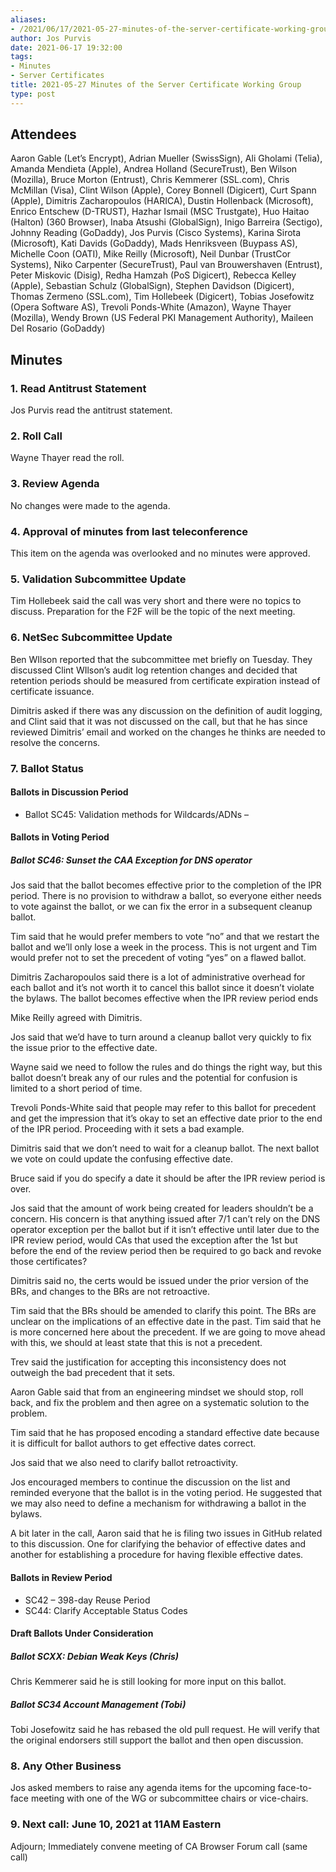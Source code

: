 ```yaml
---
aliases:
- /2021/06/17/2021-05-27-minutes-of-the-server-certificate-working-group/
author: Jos Purvis
date: 2021-06-17 19:32:00
tags:
- Minutes
- Server Certificates
title: 2021-05-27 Minutes of the Server Certificate Working Group
type: post
---
```


## Attendees

Aaron Gable (Let’s Encrypt), Adrian Mueller (SwissSign), Ali Gholami (Telia), Amanda Mendieta (Apple), Andrea Holland (SecureTrust), Ben Wilson (Mozilla), Bruce Morton (Entrust), Chris Kemmerer (SSL.com), Chris McMillan (Visa), Clint Wilson (Apple), Corey Bonnell (Digicert), Curt Spann (Apple), Dimitris Zacharopoulos (HARICA), Dustin Hollenback (Microsoft), Enrico Entschew (D-TRUST), Hazhar Ismail (MSC Trustgate), Huo Haitao (Halton) (360 Browser), Inaba Atsushi (GlobalSign), Inigo Barreira (Sectigo), Johnny Reading (GoDaddy), Jos Purvis (Cisco Systems), Karina Sirota (Microsoft), Kati Davids (GoDaddy), Mads Henriksveen (Buypass AS), Michelle Coon (OATI), Mike Reilly (Microsoft), Neil Dunbar (TrustCor Systems), Niko Carpenter (SecureTrust), Paul van Brouwershaven (Entrust), Peter Miskovic (Disig), Redha Hamzah (PoS Digicert), Rebecca Kelley (Apple), Sebastian Schulz (GlobalSign), Stephen Davidson (Digicert), Thomas Zermeno (SSL.com), Tim Hollebeek (Digicert), Tobias Josefowitz (Opera Software AS), Trevoli Ponds-White (Amazon), Wayne Thayer (Mozilla), Wendy Brown (US Federal PKI Management Authority), Maileen Del Rosario (GoDaddy)

## Minutes

### 1. Read Antitrust Statement

Jos Purvis read the antitrust statement.

### 2. Roll Call

Wayne Thayer read the roll.

### 3. Review Agenda

No changes were made to the agenda.

### 4. Approval of minutes from last teleconference

This item on the agenda was overlooked and no minutes were approved.

### 5. Validation Subcommittee Update

Tim Hollebeek said the call was very short and there were no topics to discuss. Preparation for the F2F will be the topic of the next meeting.

### 6. NetSec Subcommittee Update

Ben WIlson reported that the subcommittee met briefly on Tuesday. They discussed Clint WIlson’s audit log retention changes and decided that retention periods should be measured from certificate expiration instead of certificate issuance.

Dimitris asked if there was any discussion on the definition of audit logging, and Clint said that it was not discussed on the call, but that he has since reviewed Dimitris’ email and worked on the changes he thinks are needed to resolve the concerns.

### 7. Ballot Status

#### Ballots in Discussion Period

- Ballot SC45: Validation methods for Wildcards/ADNs –

#### Ballots in Voting Period

##### Ballot SC46: Sunset the CAA Exception for DNS operator

Jos said that the ballot becomes effective prior to the completion of the IPR period. There is no provision to withdraw a ballot, so everyone either needs to vote against the ballot, or we can fix the error in a subsequent cleanup ballot.

Tim said that he would prefer members to vote “no” and that we restart the ballot and we’ll only lose a week in the process. This is not urgent and Tim would prefer not to set the precedent of voting “yes” on a flawed ballot.

Dimitris Zacharopoulos said there is a lot of administrative overhead for each ballot and it’s not worth it to cancel this ballot since it doesn’t violate the bylaws. The ballot becomes effective when the IPR review period ends

Mike Reilly agreed with Dimitris.

Jos said that we’d have to turn around a cleanup ballot very quickly to fix the issue prior to the effective date.

Wayne said we need to follow the rules and do things the right way, but this ballot doesn’t break any of our rules and the potential for confusion is limited to a short period of time.

Trevoli Ponds-White said that people may refer to this ballot for precedent and get the impression that it’s okay to set an effective date prior to the end of the IPR period. Proceeding with it sets a bad example.

Dimitris said that we don’t need to wait for a cleanup ballot. The next ballot we vote on could update the confusing effective date.

Bruce said if you do specify a date it should be after the IPR review period is over.

Jos said that the amount of work being created for leaders shouldn’t be a concern. His concern is that anything issued after 7/1 can’t rely on the DNS operator exception per the ballot but if it isn’t effective until later due to the IPR review period, would CAs that used the exception after the 1st but before the end of the review period then be required to go back and revoke those certificates?

Dimitris said no, the certs would be issued under the prior version of the BRs, and changes to the BRs are not retroactive.

Tim said that the BRs should be amended to clarify this point. The BRs are unclear on the implications of an effective date in the past. Tim said that he is more concerned here about the precedent. If we are going to move ahead with this, we should at least state that this is not a precedent.

Trev said the justification for accepting this inconsistency does not outweigh the bad precedent that it sets.

Aaron Gable said that from an engineering mindset we should stop, roll back, and fix the problem and then agree on a systematic solution to the problem.

Tim said that he has proposed encoding a standard effective date because it is difficult for ballot authors to get effective dates correct.

Jos said that we also need to clarify ballot retroactivity.

Jos encouraged members to continue the discussion on the list and reminded everyone that the ballot is in the voting period. He suggested that we may also need to define a mechanism for withdrawing a ballot in the bylaws.

A bit later in the call, Aaron said that he is filing two issues in GitHub related to this discussion. One for clarifying the behavior of effective dates and another for establishing a procedure for having flexible effective dates.

#### Ballots in Review Period

- SC42 – 398-day Reuse Period
- SC44: Clarify Acceptable Status Codes

#### Draft Ballots Under Consideration

##### Ballot SCXX: Debian Weak Keys (Chris)

Chris Kemmerer said he is still looking for more input on this ballot.

##### Ballot SC34 Account Management (Tobi)

Tobi Josefowitz said he has rebased the old pull request. He will verify that the original endorsers still support the ballot and then open discussion.

### 8. Any Other Business

Jos asked members to raise any agenda items for the upcoming face-to-face meeting with one of the WG or subcommittee chairs or vice-chairs.

### 9. Next call: June 10, 2021 at 11AM Eastern

Adjourn; Immediately convene meeting of CA Browser Forum call (same call)